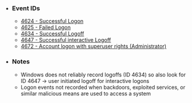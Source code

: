 * ### Event IDs
   * <a href="https://www.ultimatewindowssecurity.com/securitylog/encyclopedia/event.aspx?eventid=4624">4624 - Successful Logon</a>
   * <a href="https://www.ultimatewindowssecurity.com/securitylog/encyclopedia/event.aspx?eventid=4625">4625 - Failed Logon</a>
   * <a href="https://www.ultimatewindowssecurity.com/securitylog/encyclopedia/event.aspx?eventid=4634">4634 - Successful Logoff</a>
   * <a href="https://www.ultimatewindowssecurity.com/securitylog/encyclopedia/event.aspx?eventid=4647">4647 - Successful interactive Logoff</a>
   * <a href="https://www.ultimatewindowssecurity.com/securitylog/encyclopedia/event.aspx?eventid=4672">4672 - Account logon with superuser rights (Administrator)</a>
* ### Notes
   * Windows does not reliably record logoffs (ID 4634) so also look for ID 4647 -> user initiated logoff for interactive logons
   * Logon events not recorded when backdoors, exploited services, or similar malicious means are used to access a system
